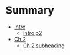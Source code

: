# Summary

* [Intro](Intro/introp1.md)
  * [Intro p2](Intro/introp2.md)
* [Ch 2](chapter2/ch2p1.md)
  * [Ch 2 subheading](chapter2/ch2p1.html#h2-heading)



